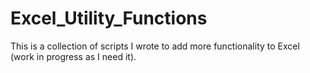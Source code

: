 # Excel_Utility_Functions
 This is a collection of scripts I wrote to add more functionality to Excel (work in progress as I need it). 
